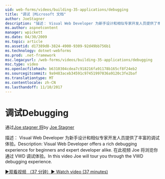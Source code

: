 ```yaml
---
uid: web-forms/videos/building-35-applications/debugging
title: "调试 |Microsoft 文档"
author: JoeStagner
description: "描述： Visual Web Developer 为新手设计和相似专家开发人员提供了丰富的调试体验。 在本视频中 Joe 将浏览你通过 VW..."
ms.author: aspnetcontent
manager: wpickett
ms.date: 04/30/2009
ms.topic: article
ms.assetid: d17389d8-3824-4900-9309-92d49bb756b1
ms.technology: dotnet-webforms
ms.prod: .net-framework
msc.legacyurl: /web-forms/videos/building-35-applications/debugging
msc.type: video
ms.openlocfilehash: b6310304cdea7c918216fa91178b165cf8f24eb2
ms.sourcegitcommit: 9a9483aceb34591c97451997036a9120c3fe2baf
ms.translationtype: MT
ms.contentlocale: zh-CN
ms.lasthandoff: 11/10/2017
---
```

<a name="debugging"></a><span data-ttu-id="e214a-104">调试</span><span class="sxs-lookup"><span data-stu-id="e214a-104">Debugging</span></span>
====================
<span data-ttu-id="e214a-105">通过[Joe stagner 将](https://github.com/JoeStagner)</span><span class="sxs-lookup"><span data-stu-id="e214a-105">by [Joe Stagner](https://github.com/JoeStagner)</span></span>

<span data-ttu-id="e214a-106">描述： Visual Web Developer 为新手设计和相似专家开发人员提供了丰富的调试体验。</span><span class="sxs-lookup"><span data-stu-id="e214a-106">Description: Visual Web Developer offers a rich debugging experience for beginners and expert developer alike.</span></span> <span data-ttu-id="e214a-107">在此视频 Joe 将浏览你通过 VWD 调试体验。</span><span class="sxs-lookup"><span data-stu-id="e214a-107">In this video Joe will tour you through the VWD debugging experience.</span></span>

[<span data-ttu-id="e214a-108">&#9654;观看视频 （37 分钟）</span><span class="sxs-lookup"><span data-stu-id="e214a-108">&#9654; Watch video (37 minutes)</span></span>](https://channel9.msdn.com/Blogs/ASP-NET-Site-Videos/debugging)
